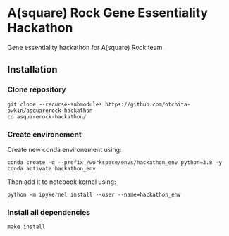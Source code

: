 # A(square) Rock Gene Essentiality Hackathon

Gene essentiality hackathon for A(square) Rock team.


## Installation

### Clone repository

```shell
git clone --recurse-submodules https://github.com/otchita-owkin/asquarerock-hackathon
cd asquarerock-hackathon/
```

### Create environement

Create new conda environement using:

```shell
conda create -q --prefix /workspace/envs/hackathon_env python=3.8 -y
conda activate hackathon_env
```
Then add it to notebook kernel using:

```shell
python -m ipykernel install --user --name=hackathon_env
```

### Install all dependencies

```shell
make install
```
